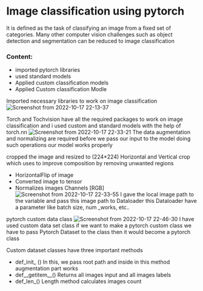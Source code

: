 # Image classification using pytorch
It is defined as the task of classifying an image from a fixed set of categories. Many other computer vision challenges such as object detection and segmentation can be reduced to image classification

### Content:
 * imported pytorch libraries
 * used standard models
 * Applied custom classification models
 * Applied Custom classification Modle 
 
 Imported necessary libraries to work on image classification
 ![Screenshot from 2022-10-17 22-13-37](https://user-images.githubusercontent.com/25703407/196237091-133ad4ce-37fe-4e47-9a41-9f86e3b9740c.png)
 
 Torch and Tochvision have all the required packages to work on image classification and 
 i used custom and standard models with the help of torch.nn
 ![Screenshot from 2022-10-17 22-33-21](https://user-images.githubusercontent.com/25703407/196239921-94e8c81a-12c9-454c-a7f8-59b2f9d230e0.png)
 The data augmentation and normalizing are required before we pass our input to the model  doing such operations our model works properly
 
 cropped the image and resized to (224*224) Horizontal and Vertical crop which uses to improve  composition by removing unwanted regions 
 * HorizontalFlip of image 
 * Converted image to tensor
 * Normalizes images Channels [RGB]
 ![Screenshot from 2022-10-17 22-33-55](https://user-images.githubusercontent.com/25703407/196240520-31fa9619-403e-4d5a-b403-be674dfc55a9.png)
 I gave the local image path to the variable and pass this image path to Dataloader this Dataloader have a parameter like batch size, num _works, etc..
 
 pytorch custom data class
 ![Screenshot from 2022-10-17 22-46-30](https://user-images.githubusercontent.com/25703407/196241526-7e5a7aee-7341-4033-8c6c-9282dae5c4a0.png)
 I have used custom data set class if we want to make a pytorch custom class we have to pass Pytorch Dataset to the class then it would become a pytorch
 class
 
 Custom dataset classes have three important methods
 * def_init_ ()
 In this, we pass root path and inside in this method augmentation part works
 * def__getitem__()
 Returns all images input and  all images labels
 * def_len_()
 Length method calculates images count





 
 



 
 
 
